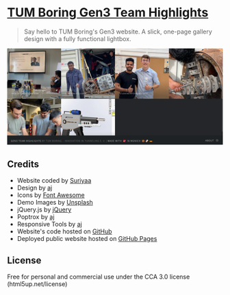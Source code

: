 # [TUM Boring Gen3 Team Highlights](https://tum-boring.github.io/gen3.tum-boring.com/)
> Say hello to TUM Boring's Gen3 website. A slick, one-page gallery design with a fully functional lightbox.

![TUM Boring Gen3 Team Highlights](./images/screenshot.png "TUM Boring Gen3 Team Highlights")

## Credits
- Website coded by [Suriyaa](https://about.suriyaa.tk)
- Design by [aj](https://twitter.com/ajlkn)
- Icons by [Font Awesome](fontawesome.io)
- Demo Images by [Unsplash](unsplash.com)
- jQuery.js by [jQuery](jquery.com)
- Poptrox  by [aj](github.com/ajlkn/jquery.poptrox)
- Responsive Tools by [aj](github.com/ajlkn/responsive-tools)
- Website's code hosted on [GitHub](https://www.github.com/)
- Deployed public website hosted on [GitHub Pages](https://pages.github.com/)

## License
Free for personal and commercial use under the CCA 3.0 license (html5up.net/license)
